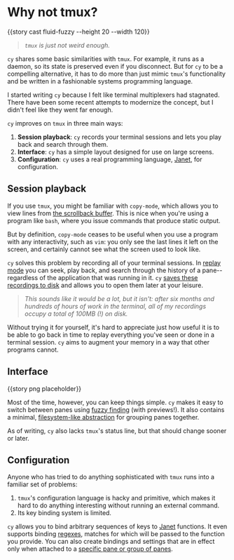 # Why not tmux?

{{story cast fluid-fuzzy --height 20 --width 120}}

> _`tmux` is just not weird enough._

`cy` shares some basic similarities with `tmux`. For example, it runs as a daemon, so its state is preserved even if you disconnect. But for `cy` to be a compelling alternative, it has to do more than just mimic `tmux`'s functionality and be written in a fashionable systems programming language.

I started writing `cy` because I felt like terminal multiplexers had stagnated. There have been some recent attempts to modernize the concept, but I didn't feel like they went far enough.

`cy` improves on `tmux` in three main ways:

1. **Session playback**: `cy` records your terminal sessions and lets you play back and search through them.
1. **Interface**: `cy` has a simple layout designed for use on large screens.
1. **Configuration**: `cy` uses a real programming language, [Janet](https://janet-lang.org/), for configuration.

## Session playback

If you use `tmux`, you might be familiar with `copy-mode`, which allows you to view lines from [the scrollback buffer](https://unix.stackexchange.com/q/145050). This is nice when you're using a program like `bash`, where you issue commands that produce static output.

But by definition, `copy-mode` ceases to be useful when you use a program with any interactivity, such as `vim`: you only see the last lines it left on the screen, and certainly cannot see what the screen used to look like.

`cy` solves this problem by recording all of your terminal sessions. In [replay mode](/replay-mode.md) you can seek, play back, and search through the history of a pane--regardless of the application that was running in it. `cy` [saves these recordings to disk](/replay-mode.md#recording-terminal-sessions-to-disk) and allows you to open them later at your leisure.

> _This sounds like it would be a lot, but it isn't: after six months and hundreds of hours of work in the terminal, all of my recordings occupy a total of 100MB (!) on disk._

Without trying it for yourself, it's hard to appreciate just how useful it is to be able to go back in time to replay everything you've seen or done in a terminal session. `cy` aims to augment your memory in a way that other programs cannot.

## Interface

{{story png placeholder}}

Most of the time, however, you can keep things simple. `cy` makes it easy to switch between panes using [fuzzy finding](/user-input/fuzzy-finding.md) (with previews!). It also contains a minimal, [filesystem-like abstraction](/groups-and-panes.md) for grouping panes together.

As of writing, `cy` also lacks `tmux`'s status line, but that should change sooner or later.

## Configuration

Anyone who has tried to do anything sophisticated with `tmux` runs into a familiar set of problems:

1. `tmux`'s configuration language is hacky and primitive, which makes it hard to do anything interesting without running an external command.
2. Its key binding system is limited.

`cy` allows you to bind arbitrary sequences of keys to [Janet](https://janet-lang.org/) functions. It even supports binding [regexes](/keybindings.md#regexes), matches for which will be passed to the function you provide. You can also create bindings and settings that are in effect only when attached to a [specific pane or group of panes](/groups-and-panes.md#groups).
